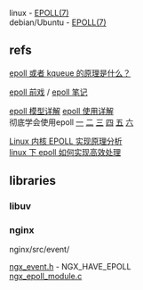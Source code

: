 
linux - [EPOLL(7)](http://man7.org/linux/man-pages/man7/epoll.7.html)  
debian/Ubuntu - [EPOLL(7)](https://manpages.debian.org/stretch/manpages/epoll.7.en.html)  

## refs

[epoll 或者 kqueue 的原理是什么？](https://www.zhihu.com/question/20122137/answer/14049112)  

[epoll 前戏](http://www.cnblogs.com/zhanzhao/p/5481169.html) / [epoll 笔记](https://my.oschina.net/pthread/blog/37711)  

[epoll 模型详解](http://blog.chinaunix.net/xmlrpc.php?r=blog/article&uid=28541347&id=4232252)  [epoll 使用详解](http://www.cnblogs.com/haippy/archive/2012/01/09/2317269.html)  
彻底学会使用epoll [一](http://blog.chinaunix.net/xmlrpc.php?r=blog/article&uid=28541347&id=4273856)  [二](http://blog.chinaunix.net/xmlrpc.php?r=blog/article&uid=28541347&id=4285054)  [三](http://blog.chinaunix.net/xmlrpc.php?r=blog/article&uid=28541347&id=4288802) [四](http://blog.chinaunix.net/xmlrpc.php?r=blog/article&uid=28541347&id=4296180) [五](http://blog.chinaunix.net/xmlrpc.php?r=blog/article&uid=28541347&id=4308612) [六](http://blog.chinaunix.net/xmlrpc.php?r=blog/article&uid=28541347&id=4324338)  

[Linux 内核 EPOLL 实现原理分析](http://www.valleytalk.org/2012/08/05/epoll-linux%E5%86%85%E6%A0%B8%E6%BA%90%E4%BB%A3%E7%A0%81%E5%AE%9E%E7%8E%B0%E5%8E%9F%E7%90%86%E5%88%86%E6%9E%90/)  
[linux 下 epoll 如何实现高效处理](http://www.cnblogs.com/debian/archive/2012/02/16/2354469.html)  

## libraries

### libuv



### nginx

nginx/src/event/

[ngx_event.h](https://github.com/nginx/nginx/blob/master/src/event/ngx_event.h) - NGX_HAVE_EPOLL  
[ngx_epoll_module.c](https://github.com/nginx/nginx/blob/master/src/event/modules/ngx_epoll_module.c)  

